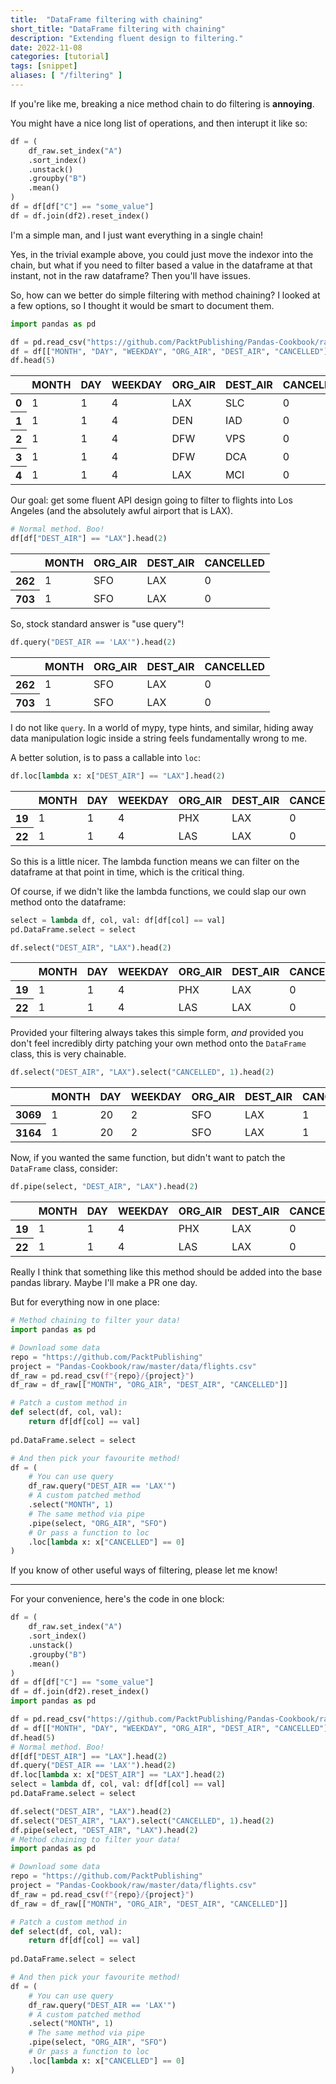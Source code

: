 ```yaml
---
title:  "DataFrame filtering with chaining"
short_title: "DataFrame filtering with chaining"
description: "Extending fluent design to filtering."
date: 2022-11-08
categories: [tutorial]
tags: [snippet]
aliases: [ "/filtering" ]
---
```


If you're like me, breaking a nice method chain to do filtering is **annoying**.

You might have a nice long list of operations, and then interupt it like so:


<div class="reduced-code width-32" markdown=1>

```python
df = (
    df_raw.set_index("A")
    .sort_index()
    .unstack()
    .groupby("B")
    .mean()
)
df = df[df["C"] == "some_value"]
df = df.join(df2).reset_index()
```

</div>


I'm a simple man, and I just want everything in a single chain! 

Yes, in the trivial example above, you could just move the indexor into the chain, but what if you need to filter based a value in the dataframe at that instant, not in the raw dataframe? Then you'll have issues.

So, how can we better do simple filtering with method chaining? I looked at a few options, so I thought it would be smart to document them.



<div class="expanded-code width-98" markdown=1>

```python
import pandas as pd

df = pd.read_csv("https://github.com/PacktPublishing/Pandas-Cookbook/raw/master/data/flights.csv")
df = df[["MONTH", "DAY", "WEEKDAY", "ORG_AIR", "DEST_AIR", "CANCELLED"]]
df.head(5)
```

</div>





<div>

<table class="table-auto table dataframe">
  <thead>
    <tr style="text-align: right;">
      <th></th>
      <th>MONTH</th>
      <th>DAY</th>
      <th>WEEKDAY</th>
      <th>ORG_AIR</th>
      <th>DEST_AIR</th>
      <th>CANCELLED</th>
    </tr>
  </thead>
  <tbody>
    <tr>
      <th>0</th>
      <td>1</td>
      <td>1</td>
      <td>4</td>
      <td>LAX</td>
      <td>SLC</td>
      <td>0</td>
    </tr>
    <tr>
      <th>1</th>
      <td>1</td>
      <td>1</td>
      <td>4</td>
      <td>DEN</td>
      <td>IAD</td>
      <td>0</td>
    </tr>
    <tr>
      <th>2</th>
      <td>1</td>
      <td>1</td>
      <td>4</td>
      <td>DFW</td>
      <td>VPS</td>
      <td>0</td>
    </tr>
    <tr>
      <th>3</th>
      <td>1</td>
      <td>1</td>
      <td>4</td>
      <td>DFW</td>
      <td>DCA</td>
      <td>0</td>
    </tr>
    <tr>
      <th>4</th>
      <td>1</td>
      <td>1</td>
      <td>4</td>
      <td>LAX</td>
      <td>MCI</td>
      <td>0</td>
    </tr>
  </tbody>
</table>
</div>



Our goal: get some fluent API design going to filter to flights into Los Angeles (and the absolutely awful airport that is LAX).



<div class="reduced-code width-35" markdown=1>

```python
# Normal method. Boo!
df[df["DEST_AIR"] == "LAX"].head(2)
```

</div>





<div>

<table class="table-auto table dataframe">
  <thead>
    <tr style="text-align: right;">
      <th></th>
      <th>MONTH</th>
      <th>ORG_AIR</th>
      <th>DEST_AIR</th>
      <th>CANCELLED</th>
    </tr>
  </thead>
  <tbody>
    <tr>
      <th>262</th>
      <td>1</td>
      <td>SFO</td>
      <td>LAX</td>
      <td>0</td>
    </tr>
    <tr>
      <th>703</th>
      <td>1</td>
      <td>SFO</td>
      <td>LAX</td>
      <td>0</td>
    </tr>
  </tbody>
</table>
</div>



So, stock standard answer is "use query"!



<div class="reduced-code width-37" markdown=1>

```python
df.query("DEST_AIR == 'LAX'").head(2)
```

</div>





<div>

<table class="table-auto table dataframe">
  <thead>
    <tr style="text-align: right;">
      <th></th>
      <th>MONTH</th>
      <th>ORG_AIR</th>
      <th>DEST_AIR</th>
      <th>CANCELLED</th>
    </tr>
  </thead>
  <tbody>
    <tr>
      <th>262</th>
      <td>1</td>
      <td>SFO</td>
      <td>LAX</td>
      <td>0</td>
    </tr>
    <tr>
      <th>703</th>
      <td>1</td>
      <td>SFO</td>
      <td>LAX</td>
      <td>0</td>
    </tr>
  </tbody>
</table>
</div>



I do not like `query`. In a world of mypy, type hints, and similar, hiding away data manipulation logic inside a string feels fundamentally wrong to me.

A better solution, is to pass a callable into `loc`:



<div class="reduced-code width-48" markdown=1>

```python
df.loc[lambda x: x["DEST_AIR"] == "LAX"].head(2)
```

</div>





<div>

<table class="table-auto table dataframe">
  <thead>
    <tr style="text-align: right;">
      <th></th>
      <th>MONTH</th>
      <th>DAY</th>
      <th>WEEKDAY</th>
      <th>ORG_AIR</th>
      <th>DEST_AIR</th>
      <th>CANCELLED</th>
    </tr>
  </thead>
  <tbody>
    <tr>
      <th>19</th>
      <td>1</td>
      <td>1</td>
      <td>4</td>
      <td>PHX</td>
      <td>LAX</td>
      <td>0</td>
    </tr>
    <tr>
      <th>22</th>
      <td>1</td>
      <td>1</td>
      <td>4</td>
      <td>LAS</td>
      <td>LAX</td>
      <td>0</td>
    </tr>
  </tbody>
</table>
</div>



So this is a little nicer. The lambda function means we can filter on the dataframe at that point in time, which is the critical thing.

Of course, if we didn't like the lambda functions, we could slap our own method onto the dataframe:



<div class="reduced-code width-48" markdown=1>

```python
select = lambda df, col, val: df[df[col] == val]
pd.DataFrame.select = select

df.select("DEST_AIR", "LAX").head(2)
```

</div>





<div>

<table class="table-auto table dataframe">
  <thead>
    <tr style="text-align: right;">
      <th></th>
      <th>MONTH</th>
      <th>DAY</th>
      <th>WEEKDAY</th>
      <th>ORG_AIR</th>
      <th>DEST_AIR</th>
      <th>CANCELLED</th>
    </tr>
  </thead>
  <tbody>
    <tr>
      <th>19</th>
      <td>1</td>
      <td>1</td>
      <td>4</td>
      <td>PHX</td>
      <td>LAX</td>
      <td>0</td>
    </tr>
    <tr>
      <th>22</th>
      <td>1</td>
      <td>1</td>
      <td>4</td>
      <td>LAS</td>
      <td>LAX</td>
      <td>0</td>
    </tr>
  </tbody>
</table>
</div>



Provided your filtering always takes this simple form, *and* provided you don't feel incredibly dirty patching your own method onto the `DataFrame` class, this is very chainable.



<div class=" width-59" markdown=1>

```python
df.select("DEST_AIR", "LAX").select("CANCELLED", 1).head(2)
```

</div>





<div>

<table class="table-auto table dataframe">
  <thead>
    <tr style="text-align: right;">
      <th></th>
      <th>MONTH</th>
      <th>DAY</th>
      <th>WEEKDAY</th>
      <th>ORG_AIR</th>
      <th>DEST_AIR</th>
      <th>CANCELLED</th>
    </tr>
  </thead>
  <tbody>
    <tr>
      <th>3069</th>
      <td>1</td>
      <td>20</td>
      <td>2</td>
      <td>SFO</td>
      <td>LAX</td>
      <td>1</td>
    </tr>
    <tr>
      <th>3164</th>
      <td>1</td>
      <td>20</td>
      <td>2</td>
      <td>SFO</td>
      <td>LAX</td>
      <td>1</td>
    </tr>
  </tbody>
</table>
</div>



Now, if you wanted the same function, but didn't want to patch the `DataFrame` class, consider:



<div class="reduced-code width-42" markdown=1>

```python
df.pipe(select, "DEST_AIR", "LAX").head(2)
```

</div>





<div>

<table class="table-auto table dataframe">
  <thead>
    <tr style="text-align: right;">
      <th></th>
      <th>MONTH</th>
      <th>DAY</th>
      <th>WEEKDAY</th>
      <th>ORG_AIR</th>
      <th>DEST_AIR</th>
      <th>CANCELLED</th>
    </tr>
  </thead>
  <tbody>
    <tr>
      <th>19</th>
      <td>1</td>
      <td>1</td>
      <td>4</td>
      <td>PHX</td>
      <td>LAX</td>
      <td>0</td>
    </tr>
    <tr>
      <th>22</th>
      <td>1</td>
      <td>1</td>
      <td>4</td>
      <td>LAS</td>
      <td>LAX</td>
      <td>0</td>
    </tr>
  </tbody>
</table>
</div>



Really I think that something like this method should be added into the base pandas library. Maybe I'll make a PR one day.

But for everything now in one place:



<div class=" width-62" markdown=1>

```python
# Method chaining to filter your data!
import pandas as pd

# Download some data
repo = "https://github.com/PacktPublishing"
project = "Pandas-Cookbook/raw/master/data/flights.csv"
df_raw = pd.read_csv(f"{repo}/{project}")
df_raw = df_raw[["MONTH", "ORG_AIR", "DEST_AIR", "CANCELLED"]]

# Patch a custom method in
def select(df, col, val):
    return df[df[col] == val]
    
pd.DataFrame.select = select

# And then pick your favourite method!
df = (
    # You can use query
    df_raw.query("DEST_AIR == 'LAX'")
    # A custom patched method
    .select("MONTH", 1)
    # The same method via pipe
    .pipe(select, "ORG_AIR", "SFO")
    # Or pass a function to loc
    .loc[lambda x: x["CANCELLED"] == 0]
)
```

</div>




If you know of other useful ways of filtering, please let me know!

******

For your convenience, here's the code in one block:

```python
df = (
    df_raw.set_index("A")
    .sort_index()
    .unstack()
    .groupby("B")
    .mean()
)
df = df[df["C"] == "some_value"]
df = df.join(df2).reset_index()
import pandas as pd

df = pd.read_csv("https://github.com/PacktPublishing/Pandas-Cookbook/raw/master/data/flights.csv")
df = df[["MONTH", "DAY", "WEEKDAY", "ORG_AIR", "DEST_AIR", "CANCELLED"]]
df.head(5)
# Normal method. Boo!
df[df["DEST_AIR"] == "LAX"].head(2)
df.query("DEST_AIR == 'LAX'").head(2)
df.loc[lambda x: x["DEST_AIR"] == "LAX"].head(2)
select = lambda df, col, val: df[df[col] == val]
pd.DataFrame.select = select

df.select("DEST_AIR", "LAX").head(2)
df.select("DEST_AIR", "LAX").select("CANCELLED", 1).head(2)
df.pipe(select, "DEST_AIR", "LAX").head(2)
# Method chaining to filter your data!
import pandas as pd

# Download some data
repo = "https://github.com/PacktPublishing"
project = "Pandas-Cookbook/raw/master/data/flights.csv"
df_raw = pd.read_csv(f"{repo}/{project}")
df_raw = df_raw[["MONTH", "ORG_AIR", "DEST_AIR", "CANCELLED"]]

# Patch a custom method in
def select(df, col, val):
    return df[df[col] == val]
    
pd.DataFrame.select = select

# And then pick your favourite method!
df = (
    # You can use query
    df_raw.query("DEST_AIR == 'LAX'")
    # A custom patched method
    .select("MONTH", 1)
    # The same method via pipe
    .pipe(select, "ORG_AIR", "SFO")
    # Or pass a function to loc
    .loc[lambda x: x["CANCELLED"] == 0]
)
```